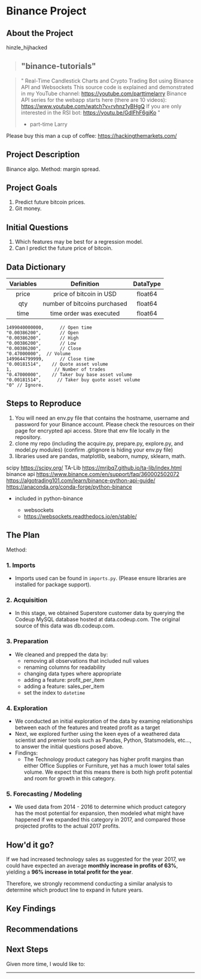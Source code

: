 # Binance Project

## About the Project

hinzle_hijhacked

> ## "binance-tutorials"

> " Real-Time Candlestick Charts and Crypto Trading Bot using Binance API and Websockets
> This source code is explained and demonstrated in my YouTube channel:
> <https://youtube.com/parttimelarry>
> Binance API series for the webapp starts here (there are 10 videos):
> <https://www.youtube.com/watch?v=rvhnz1yBHgQ>
> If you are only interested in the RSI bot:
> <https://youtu.be/GdlFhF6gjKo> "
>
> - part-time Larry

Please buy this man a cup of coffee:
<https://hackingthemarkets.com/>

## Project Description

Binance algo.
Method: margin spread.

## Project Goals

1. Predict future bitcoin prices.
1. Git money.

## Initial Questions

1. Which features may be best for a regression model.
1. Can I predict the future price of bitcoin.

## Data Dictionary

|  Variables |Definition| DataType |
| :------:   | :------: | :------: |
| price | price of bitcoin in USD | float64 |
| qty | number of bitcoins purchased | float64 |
| time | time order was executed | float64 |

    1499040000000,      // Open time
    "0.00386200",       // Open
    "0.00386200",       // High
    "0.00386200",       // Low
    "0.00386200",       // Close
    "0.47000000",  // Volume
    1499644799999,      // Close time
    "0.00181514",    // Quote asset volume
    1,                // Number of trades
    "0.47000000",    // Taker buy base asset volume
    "0.00181514",      // Taker buy quote asset volume
    "0" // Ignore.


## Steps to Reproduce

1. You will need an env.py file that contains the hostname, username and password for your Binance account. Please check the resources on their page for encrypted api access. Store that env file locally in the repository.
2. clone my repo (including the acquire.py, prepare.py, explore.py, and model.py modules) (confirm .gitignore is hiding your env.py file)
3. libraries used are pandas, matplotlib, seaborn, numpy, sklearn, math.

scipy
<https://scipy.org/>
TA-Lib
<https://mrjbq7.github.io/ta-lib/index.html>
binance api
<https://www.binance.com/en/support/faq/360002502072>
<https://algotrading101.com/learn/binance-python-api-guide/>
<https://anaconda.org/conda-forge/python-binance>

- included in python-binance

    - websockets
    - <https://websockets.readthedocs.io/en/stable/>

## The Plan

Method:

### 1. Imports

- Imports used can be found in `imports.py`. (Please ensure libraries are installed for package support).

### 2. Acquisition

- In this stage, we obtained Superstore customer data by querying the Codeup MySQL database hosted at data.codeup.com. The original source of this data was db.codeup.com.

### 3. Preparation

- We cleaned and prepped the data by:
  - removing all observations that included null values
  - renaming columns for readability
  - changing data types where appropriate
  - adding a feature: profit_per_item
  - adding a feature: sales_per_item
  - set the index to `datetime`

### 4. Exploration

- We conducted an initial exploration of the data by examing relationships between each of the features and treated profit as a target
- Next, we explored further using the keen eyes of a weathered data scientist and premier tools such as Pandas, Python, Statsmodels, etc..., to answer the initial questions posed above.
- Findings:
  - The Technology product category has higher profit margins than either Office Supplies or Furniture, yet has a much lower total sales volume. We expect that this means there is both high profit potential and room for growth in this category.

### 5. Forecasting / Modeling

- We used data from 2014 - 2016 to determine which product category has the most potential for expansion, then modeled what might have happened if we expanded this category in 2017, and compared those projected profits to the actual 2017 profits.

## How'd it go?

If we had increased technology sales as suggested for the year 2017, we could have expected an average **monthly increase in profits of 63%**, yielding a **96% increase in total profit for the year**.

Therefore, we strongly recommend conducting a similar analysis to determine which product line to expand in future years.

## Key Findings

## Recommendations

## Next Steps

Given more time, I would like to:

---
